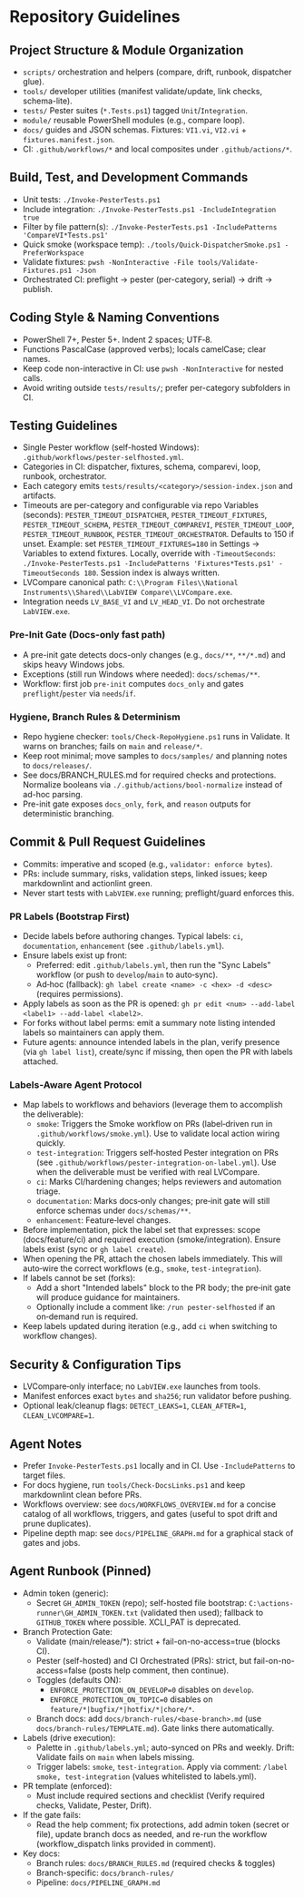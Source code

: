 # Repository Guidelines

## Project Structure & Module Organization

- `scripts/` orchestration and helpers (compare, drift, runbook, dispatcher glue).
- `tools/` developer utilities (manifest validate/update, link checks, schema-lite).
- `tests/` Pester suites (`*.Tests.ps1`) tagged `Unit`/`Integration`.
- `module/` reusable PowerShell modules (e.g., compare loop).
- `docs/` guides and JSON schemas. Fixtures: `VI1.vi`, `VI2.vi` + `fixtures.manifest.json`.
- CI: `.github/workflows/*` and local composites under `.github/actions/*`.

## Build, Test, and Development Commands

- Unit tests: `./Invoke-PesterTests.ps1`
- Include integration: `./Invoke-PesterTests.ps1 -IncludeIntegration true`
- Filter by file pattern(s): `./Invoke-PesterTests.ps1 -IncludePatterns 'CompareVI*Tests.ps1'`
- Quick smoke (workspace temp): `./tools/Quick-DispatcherSmoke.ps1 -PreferWorkspace`
- Validate fixtures: `pwsh -NonInteractive -File tools/Validate-Fixtures.ps1 -Json`
- Orchestrated CI: preflight → pester (per-category, serial) → drift → publish.

## Coding Style & Naming Conventions

- PowerShell 7+, Pester 5+. Indent 2 spaces; UTF‑8.
- Functions PascalCase (approved verbs); locals camelCase; clear names.
- Keep code non-interactive in CI: use `pwsh -NonInteractive` for nested calls.
- Avoid writing outside `tests/results/`; prefer per-category subfolders in CI.

## Testing Guidelines

- Single Pester workflow (self-hosted Windows): `.github/workflows/pester-selfhosted.yml`.
- Categories in CI: dispatcher, fixtures, schema, comparevi, loop, runbook, orchestrator.
- Each category emits `tests/results/<category>/session-index.json` and artifacts.
- Timeouts are per-category and configurable via repo Variables (seconds):
  `PESTER_TIMEOUT_DISPATCHER`, `PESTER_TIMEOUT_FIXTURES`, `PESTER_TIMEOUT_SCHEMA`,
  `PESTER_TIMEOUT_COMPAREVI`, `PESTER_TIMEOUT_LOOP`, `PESTER_TIMEOUT_RUNBOOK`,
  `PESTER_TIMEOUT_ORCHESTRATOR`. Defaults to 150 if unset.
  Example: set `PESTER_TIMEOUT_FIXTURES=180` in Settings → Variables to extend fixtures.
  Locally, override with `-TimeoutSeconds`:
  `./Invoke-PesterTests.ps1 -IncludePatterns 'Fixtures*Tests.ps1' -TimeoutSeconds 180`.
  Session index is always written.
- LVCompare canonical path: `C:\\Program Files\\National Instruments\\Shared\\LabVIEW Compare\\LVCompare.exe`.
- Integration needs `LV_BASE_VI` and `LV_HEAD_VI`. Do not orchestrate `LabVIEW.exe`.

### Pre-Init Gate (Docs-only fast path)

- A pre-init gate detects docs-only changes (e.g., `docs/**`, `**/*.md`) and skips heavy Windows jobs.
- Exceptions (still run Windows where needed): `docs/schemas/**`.
- Workflow: first job `pre-init` computes `docs_only` and gates `preflight`/`pester` via `needs`/`if`.

### Hygiene, Branch Rules & Determinism

- Repo hygiene checker: `tools/Check-RepoHygiene.ps1` runs in Validate. It warns on branches; fails on `main` and `release/*`.
- Keep root minimal; move samples to `docs/samples/` and planning notes to `docs/releases/`.
- See docs/BRANCH_RULES.md for required checks and protections. Normalize booleans via `./.github/actions/bool-normalize` instead of ad-hoc parsing.
- Pre-init gate exposes `docs_only`, `fork`, and `reason` outputs for deterministic branching.

## Commit & Pull Request Guidelines

- Commits: imperative and scoped (e.g., `validator: enforce bytes`).
- PRs: include summary, risks, validation steps, linked issues; keep markdownlint and actionlint green.
- Never start tests with `LabVIEW.exe` running; preflight/guard enforces this.

### PR Labels (Bootstrap First)

- Decide labels before authoring changes. Typical labels: `ci`, `documentation`, `enhancement` (see `.github/labels.yml`).
- Ensure labels exist up front:
  - Preferred: edit `.github/labels.yml`, then run the "Sync Labels" workflow (or push to `develop`/`main` to auto‑sync).
  - Ad‑hoc (fallback): `gh label create <name> -c <hex> -d <desc>` (requires permissions).
- Apply labels as soon as the PR is opened: `gh pr edit <num> --add-label <label1> --add-label <label2>`.
- For forks without label perms: emit a summary note listing intended labels so maintainers can apply them.
- Future agents: announce intended labels in the plan, verify presence (via `gh label list`), create/sync if missing, then open the PR with labels attached.

### Labels‑Aware Agent Protocol

- Map labels to workflows and behaviors (leverage them to accomplish the deliverable):
  - `smoke`: Triggers the Smoke workflow on PRs (label‑driven run in `.github/workflows/smoke.yml`). Use to validate local action wiring quickly.
  - `test-integration`: Triggers self‑hosted Pester integration on PRs (see `.github/workflows/pester-integration-on-label.yml`). Use when the deliverable must be verified with real LVCompare.
  - `ci`: Marks CI/hardening changes; helps reviewers and automation triage.
  - `documentation`: Marks docs‑only changes; pre‑init gate will still enforce schemas under `docs/schemas/**`.
  - `enhancement`: Feature‑level changes.
- Before implementation, pick the label set that expresses: scope (docs/feature/ci) and required execution (smoke/integration). Ensure labels exist (sync or `gh label create`).
- When opening the PR, attach the chosen labels immediately. This will auto‑wire the correct workflows (e.g., `smoke`, `test-integration`).
- If labels cannot be set (forks):
  - Add a short "Intended labels" block to the PR body; the pre‑init gate will produce guidance for maintainers.
  - Optionally include a comment like: `/run pester-selfhosted` if an on‑demand run is required.
- Keep labels updated during iteration (e.g., add `ci` when switching to workflow changes).

## Security & Configuration Tips

- LVCompare‑only interface; no `LabVIEW.exe` launches from tools.
- Manifest enforces exact `bytes` and `sha256`; run validator before pushing.
- Optional leak/cleanup flags: `DETECT_LEAKS=1`, `CLEAN_AFTER=1`, `CLEAN_LVCOMPARE=1`.

## Agent Notes

- Prefer `Invoke-PesterTests.ps1` locally and in CI. Use `-IncludePatterns` to target files.
- For docs hygiene, run `tools/Check-DocsLinks.ps1` and keep markdownlint clean before PRs.
- Workflows overview: see `docs/WORKFLOWS_OVERVIEW.md` for a concise catalog of all workflows, triggers, and gates (useful to spot drift and prune duplicates).
- Pipeline depth map: see `docs/PIPELINE_GRAPH.md` for a graphical stack of gates and jobs.

## Agent Runbook (Pinned)

- Admin token (generic):
  - Secret `GH_ADMIN_TOKEN` (repo); self-hosted file bootstrap: `C:\actions-runner\GH_ADMIN_TOKEN.txt` (validated then used); fallback to `GITHUB_TOKEN` where possible. XCLI_PAT is deprecated.
- Branch Protection Gate:
  - Validate (main/release/*): strict + fail-on-no-access=true (blocks CI).
  - Pester (self-hosted) and CI Orchestrated (PRs): strict, but fail-on-no-access=false (posts help comment, then continue).
  - Toggles (defaults ON):
    - `ENFORCE_PROTECTION_ON_DEVELOP=0` disables on `develop`.
    - `ENFORCE_PROTECTION_ON_TOPIC=0` disables on `feature/*|bugfix/*|hotfix/*|chore/*`.
  - Branch docs: add `docs/branch-rules/<base-branch>.md` (use `docs/branch-rules/TEMPLATE.md`). Gate links there automatically.
- Labels (drive execution):
  - Palette in `.github/labels.yml`; auto-synced on PRs and weekly. Drift: Validate fails on `main` when labels missing.
  - Trigger labels: `smoke`, `test-integration`. Apply via comment: `/label smoke, test-integration` (values whitelisted to labels.yml).
- PR template (enforced):
  - Must include required sections and checklist (Verify required checks, Validate, Pester, Drift).
- If the gate fails:
  - Read the help comment; fix protections, add admin token (secret or file), update branch docs as needed, and re-run the workflow (workflow_dispatch links provided in comment).
- Key docs:
  - Branch rules: `docs/BRANCH_RULES.md` (required checks & toggles)
  - Branch-specific: `docs/branch-rules/`
  - Pipeline: `docs/PIPELINE_GRAPH.md`



